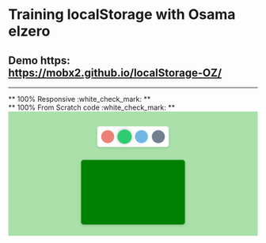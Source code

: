 # Training localStorage with **Osama elzero**

## Demo https: https://mobx2.github.io/localStorage-OZ/
<hr />
 ** 100% Responsive :white_check_mark: **
<br />
** 100% From Scratch code :white_check_mark: **

<img src="/Screenshot_2025-01-08_07-45-29.png" width="DESIRED WIDTH" height="DESIRED HEIGHT">
